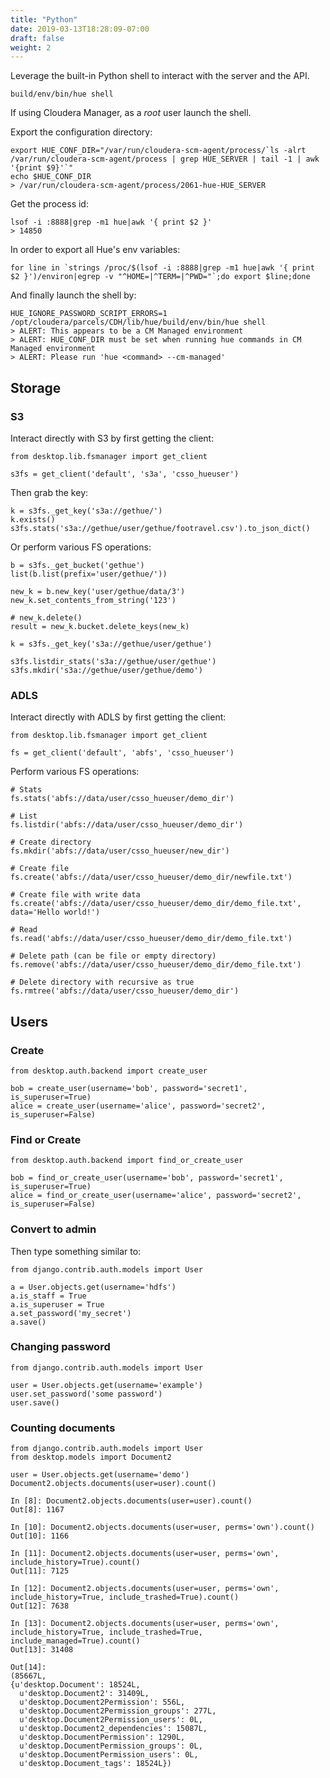 ```yaml
---
title: "Python"
date: 2019-03-13T18:28:09-07:00
draft: false
weight: 2
---
```


Leverage the built-in Python shell to interact with the server and the API.

    build/env/bin/hue shell

If using Cloudera Manager, as a *root* user launch the shell.

Export the configuration directory:

    export HUE_CONF_DIR="/var/run/cloudera-scm-agent/process/`ls -alrt /var/run/cloudera-scm-agent/process | grep HUE_SERVER | tail -1 | awk '{print $9}'`"
    echo $HUE_CONF_DIR
    > /var/run/cloudera-scm-agent/process/2061-hue-HUE_SERVER

Get the process id:

    lsof -i :8888|grep -m1 hue|awk '{ print $2 }'
    > 14850

In order to export all Hue's env variables:

    for line in `strings /proc/$(lsof -i :8888|grep -m1 hue|awk '{ print $2 }')/environ|egrep -v "^HOME=|^TERM=|^PWD="`;do export $line;done

And finally launch the shell by:

    HUE_IGNORE_PASSWORD_SCRIPT_ERRORS=1 /opt/cloudera/parcels/CDH/lib/hue/build/env/bin/hue shell
    > ALERT: This appears to be a CM Managed environment
    > ALERT: HUE_CONF_DIR must be set when running hue commands in CM Managed environment
    > ALERT: Please run 'hue <command> --cm-managed'

## Storage

### S3

Interact directly with S3 by first getting the client:

    from desktop.lib.fsmanager import get_client

    s3fs = get_client('default', 's3a', 'csso_hueuser')

Then grab the key:

    k = s3fs._get_key('s3a://gethue/')
    k.exists()
    s3fs.stats('s3a://gethue/user/gethue/footravel.csv').to_json_dict()

Or perform various FS operations:

    b = s3fs._get_bucket('gethue')
    list(b.list(prefix='user/gethue/'))

    new_k = b.new_key('user/gethue/data/3')
    new_k.set_contents_from_string('123')

    # new_k.delete()
    result = new_k.bucket.delete_keys(new_k)

    k = s3fs._get_key('s3a://gethue/user/gethue')

    s3fs.listdir_stats('s3a://gethue/user/gethue')
    s3fs.mkdir('s3a://gethue/user/gethue/demo')

### ADLS


Interact directly with ADLS by first getting the client:

    from desktop.lib.fsmanager import get_client

    fs = get_client('default', 'abfs', 'csso_hueuser')

Perform various FS operations:

    # Stats
    fs.stats('abfs://data/user/csso_hueuser/demo_dir')
    
    # List
    fs.listdir('abfs://data/user/csso_hueuser/demo_dir')
    
    # Create directory
    fs.mkdir('abfs://data/user/csso_hueuser/new_dir')
    
    # Create file
    fs.create('abfs://data/user/csso_hueuser/demo_dir/newfile.txt')

    # Create file with write data
    fs.create('abfs://data/user/csso_hueuser/demo_dir/demo_file.txt', data='Hello world!')
    
    # Read
    fs.read('abfs://data/user/csso_hueuser/demo_dir/demo_file.txt')
    
    # Delete path (can be file or empty directory)
    fs.remove('abfs://data/user/csso_hueuser/demo_dir/demo_file.txt')
    
    # Delete directory with recursive as true
    fs.rmtree('abfs://data/user/csso_hueuser/demo_dir')

## Users

### Create

    from desktop.auth.backend import create_user

    bob = create_user(username='bob', password='secret1', is_superuser=True)
    alice = create_user(username='alice', password='secret2', is_superuser=False)

### Find or Create

    from desktop.auth.backend import find_or_create_user

    bob = find_or_create_user(username='bob', password='secret1', is_superuser=True)
    alice = find_or_create_user(username='alice', password='secret2', is_superuser=False)

### Convert to admin

Then type something similar to:

    from django.contrib.auth.models import User

    a = User.objects.get(username='hdfs')
    a.is_staff = True
    a.is_superuser = True
    a.set_password('my_secret')
    a.save()

### Changing password

    from django.contrib.auth.models import User

    user = User.objects.get(username='example')
    user.set_password('some password')
    user.save()

### Counting documents

    from django.contrib.auth.models import User
    from desktop.models import Document2

    user = User.objects.get(username='demo')
    Document2.objects.documents(user=user).count()

    In [8]: Document2.objects.documents(user=user).count()
    Out[8]: 1167

    In [10]: Document2.objects.documents(user=user, perms='own').count()
    Out[10]: 1166

    In [11]: Document2.objects.documents(user=user, perms='own', include_history=True).count()
    Out[11]: 7125

    In [12]: Document2.objects.documents(user=user, perms='own', include_history=True, include_trashed=True).count()
    Out[12]: 7638

    In [13]: Document2.objects.documents(user=user, perms='own', include_history=True, include_trashed=True, include_managed=True).count()
    Out[13]: 31408

    Out[14]:
    (85667L,
    {u'desktop.Document': 18524L,
      u'desktop.Document2': 31409L,
      u'desktop.Document2Permission': 556L,
      u'desktop.Document2Permission_groups': 277L,
      u'desktop.Document2Permission_users': 0L,
      u'desktop.Document2_dependencies': 15087L,
      u'desktop.DocumentPermission': 1290L,
      u'desktop.DocumentPermission_groups': 0L,
      u'desktop.DocumentPermission_users': 0L,
      u'desktop.Document_tags': 18524L})
